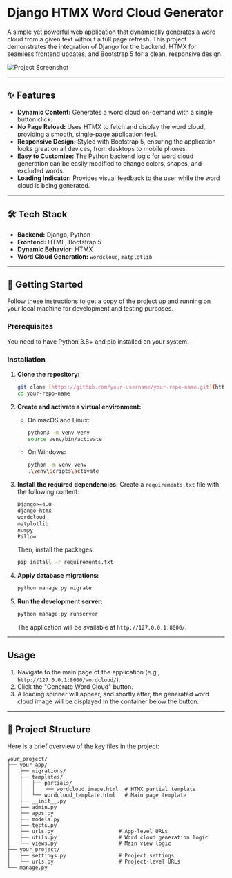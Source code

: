 # Django HTMX Word Cloud Generator

A simple yet powerful web application that dynamically generates a word cloud from a given text without a full page refresh. This project demonstrates the integration of Django for the backend, HTMX for seamless frontend updates, and Bootstrap 5 for a clean, responsive design.

![Project Screenshot](https://placehold.co/800x450/6366f1/white?text=Word+Cloud+App)

---

## ✨ Features

* **Dynamic Content:** Generates a word cloud on-demand with a single button click.
* **No Page Reload:** Uses HTMX to fetch and display the word cloud, providing a smooth, single-page application feel.
* **Responsive Design:** Styled with Bootstrap 5, ensuring the application looks great on all devices, from desktops to mobile phones.
* **Easy to Customize:** The Python backend logic for word cloud generation can be easily modified to change colors, shapes, and excluded words.
* **Loading Indicator:** Provides visual feedback to the user while the word cloud is being generated.

---

## 🛠️ Tech Stack

* **Backend:** Django, Python
* **Frontend:** HTML, Bootstrap 5
* **Dynamic Behavior:** HTMX
* **Word Cloud Generation:** `wordcloud`, `matplotlib`

---

## 🚀 Getting Started

Follow these instructions to get a copy of the project up and running on your local machine for development and testing purposes.

### Prerequisites

You need to have Python 3.8+ and pip installed on your system.

### Installation

1.  **Clone the repository:**
    ```sh
    git clone [https://github.com/your-username/your-repo-name.git](https://github.com/your-username/your-repo-name.git)
    cd your-repo-name
    ```

2.  **Create and activate a virtual environment:**
    * On macOS and Linux:
        ```sh
        python3 -m venv venv
        source venv/bin/activate
        ```
    * On Windows:
        ```sh
        python -m venv venv
        .\venv\Scripts\activate
        ```

3.  **Install the required dependencies:**
    Create a `requirements.txt` file with the following content:
    ```txt
    Django>=4.0
    django-htmx
    wordcloud
    matplotlib
    numpy
    Pillow
    ```
    Then, install the packages:
    ```sh
    pip install -r requirements.txt
    ```

4.  **Apply database migrations:**
    ```sh
    python manage.py migrate
    ```

5.  **Run the development server:**
    ```sh
    python manage.py runserver
    ```
    The application will be available at `http://127.0.0.1:8000/`.

---

## Usage

1.  Navigate to the main page of the application (e.g., `http://127.0.0.1:8000/wordcloud/`).
2.  Click the "Generate Word Cloud" button.
3.  A loading spinner will appear, and shortly after, the generated word cloud image will be displayed in the container below the button.

---

## 📂 Project Structure

Here is a brief overview of the key files in the project:

```
your_project/
├── your_app/
│   ├── migrations/
│   ├── templates/
│   │   ├── partials/
│   │   │   └── wordcloud_image.html  # HTMX partial template
│   │   └── wordcloud_template.html   # Main page template
│   ├── __init__.py
│   ├── admin.py
│   ├── apps.py
│   ├── models.py
│   ├── tests.py
│   ├── urls.py                     # App-level URLs
│   ├── utils.py                    # Word cloud generation logic
│   └── views.py                    # Main view logic
├── your_project/
│   ├── settings.py                 # Project settings
│   └── urls.py                     # Project-level URLs
└── manage.py
